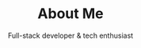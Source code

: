 ---
title: About Me
subtitle: Full-stack developer & tech enthusiast
introduction: I'm a passionate developer who loves building things for the web. With a focus on creating elegant solutions to complex problems, I enjoy working with modern technologies and sharing my knowledge through writing.

tech_stack:
  - category: "Languages"
    items:
      - name: "Python"
        icon: "🐍"  # Python的蛇标志
      - name: "C"
        icon: "⚙️"  # 基础语言用齿轮
      - name: "C++"
        icon: "⚡"
      - name: "JavaScript"
        icon: "{ }"
      - name: "HTML"
        icon: "📄"
      - name: "CSS"
        icon: "🎨"
      
  - category: "Web Development"
    items:
      - name: "Django"
        icon: "🎸"  # Django创始人是音乐家
      - name: "Vue"
        icon: "👁️"  # Vue = View
      - name: "React"
        icon: "⚛️"
      - name: "Angular"
        icon: "🅰️"
      - name: "Webpack"
        icon: "📦"
      
  - category: "Scientific Computing"
    items:
      - name: "Machine Learning"
        icon: "🤖"
      - name: "Signal Processing"
        icon: "📊"
      
  - category: "Tools & Others"
    items:
      - name: "SolidWorks"
        icon: "📐"  # 工程设计用尺子
      - name: "Git"
        icon: "🔄"

projects:
  - name: Personal Blog
    description: A modern blog built with Django and Tailwind CSS, featuring a clean design and great user experience.
    technologies:
      - django
      - tailwindcss
      - d3

contact:
  email: andrea.b1062@gmail.com
  github: https://github.com/minerva-wow
---